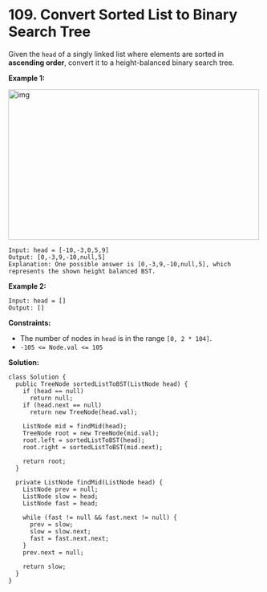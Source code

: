 # 109. Convert Sorted List to Binary Search Tree

Given the `head` of a singly linked list where elements are sorted in **ascending order**, convert it to a height-balanced binary search tree.

**Example 1:**

<img src="https://assets.leetcode.com/uploads/2020/08/17/linked.jpg" alt="img" style="height: 300px; width: 500px;"/>

```
Input: head = [-10,-3,0,5,9]
Output: [0,-3,9,-10,null,5]
Explanation: One possible answer is [0,-3,9,-10,null,5], which represents the shown height balanced BST.
```
**Example 2:**

```
Input: head = []
Output: []
``` 

**Constraints:**

* The number of nodes in `head` is in the range `[0, 2 * 104]`.
* `-105 <= Node.val <= 105`

**Solution:**
```
class Solution {
  public TreeNode sortedListToBST(ListNode head) {
    if (head == null)
      return null;
    if (head.next == null)
      return new TreeNode(head.val);

    ListNode mid = findMid(head);
    TreeNode root = new TreeNode(mid.val);
    root.left = sortedListToBST(head);
    root.right = sortedListToBST(mid.next);

    return root;
  }

  private ListNode findMid(ListNode head) {
    ListNode prev = null;
    ListNode slow = head;
    ListNode fast = head;

    while (fast != null && fast.next != null) {
      prev = slow;
      slow = slow.next;
      fast = fast.next.next;
    }
    prev.next = null;

    return slow;
  }
}
```
